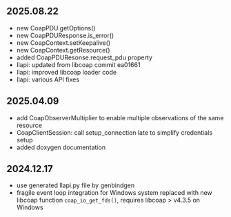 2025.08.22
----------
* new CoapPDU.getOptions()
* new CoapPDUResponse.is_error()
* new CoapContext.setKeepalive()
* new CoapContext.getResource()
* added CoapPDUResonse.request_pdu property
* llapi: updated from libcoap commit ea01661
* llapi: improved libcoap loader code
* llapi: various API fixes

2025.04.09
----------
* add CoapObserverMultiplier to enable multiple observations of the same resource
* CoapClientSession: call setup_connection late to simplify credentials setup
* added doxygen documentation

2024.12.17
----------

* use generated llapi.py file by genbindgen
* fragile event loop integration for Windows system replaced with new libcoap
  function `coap_io_get_fds()`, requires libcoap > v4.3.5 on Windows
